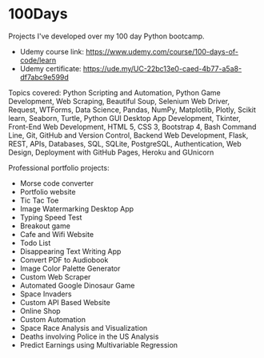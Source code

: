 # 100Days
Projects I've developed over my 100 day Python bootcamp.

- Udemy course link: https://www.udemy.com/course/100-days-of-code/learn
- Udemy certificate: https://ude.my/UC-22bc13e0-caed-4b77-a5a8-df7abc9e599d

Topics covered: Python Scripting and Automation, Python Game Development, Web Scraping, Beautiful Soup, Selenium Web Driver, Request, WTForms, Data Science, Pandas, NumPy, Matplotlib, Plotly, Scikit learn, Seaborn, Turtle, Python GUI Desktop App Development, Tkinter, Front-End Web Development, HTML 5, CSS 3, Bootstrap 4, Bash Command Line, Git, GitHub and Version Control, Backend Web Development, Flask, REST, APIs, Databases, SQL, SQLite, PostgreSQL, Authentication, Web Design, Deployment with GitHub Pages, Heroku and GUnicorn

Professional portfolio projects:
- Morse code converter
- Portfolio website
- Tic Tac Toe
- Image Watermarking Desktop App
- Typing Speed Test
- Breakout game
- Cafe and Wifi Website
- Todo List
- Disappearing Text Writing App
- Convert PDF to Audiobook
- Image Color Palette Generator
- Custom Web Scraper
- Automated Google Dinosaur Game
- Space Invaders
- Custom API Based Website
- Online Shop
- Custom Automation
- Space Race Analysis and Visualization
- Deaths involving Police in the US Analysis
- Predict Earnings using Multivariable Regression
